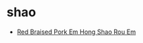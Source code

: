 # shao

 * [Red Braised Pork Em Hong Shao Rou Em](../index/r/red-braised-pork-em-hong-shao-rou-em-51147410.json)
